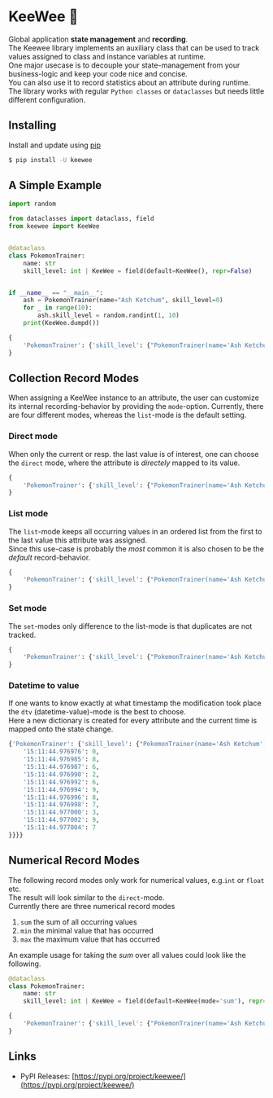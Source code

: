 # KeeWee 🥝

Global application **state management** and **recording**.  
The Keewee library implements an auxiliary class that can be used to track values assigned to class and instance variables at runtime.  
One major usecase is to decouple your state-management from your business-logic
and keep your code nice and concise.  
You can also use it to record statistics about an attribute during runtime.  
The library works with regular `Python classes` or `dataclasses` but needs little different configuration.

## Installing

Install and update using [pip](https://pypi.org/project/keewee/)

````bash
$ pip install -U keewee
````

## A Simple Example

````python
import random

from dataclasses import dataclass, field
from keewee import KeeWee


@dataclass
class PokemonTrainer:
    name: str
    skill_level: int | KeeWee = field(default=KeeWee(), repr=False)


if __name__ == "__main__":
    ash = PokemonTrainer(name="Ash Ketchum", skill_level=0)
    for _ in range(10):
        ash.skill_level = random.randint(1, 10)
    print(KeeWee.dumpd())
````

```python
{
    'PokemonTrainer': {'skill_level': {"PokemonTrainer(name='Ash Ketchum')": [0, 5, 9, 6, 3, 6, 10, 8, 4, 2, 9]}}
}
```

## Collection Record Modes

When assigning a KeeWee instance to an attribute,
the user can customize its internal recording-behavior by providing the `mode`-option.
Currently, there are four different modes, whereas the `list`-mode is the default setting.

### Direct mode

When only the current or resp. the last value is of interest, one can choose the `direct` mode,
where the attribute is _directely_ mapped
to its value.

````python
{
    'PokemonTrainer': {'skill_level': {"PokemonTrainer(name='Ash Ketchum')": 3}}
}
````

### List mode

The `list`-mode keeps all occurring values in an ordered list from the first to the last value this attribute was assigned.  
Since this use-case is probably the _most_ common it is also chosen to be the *default* record-behavior.

```python
{
    'PokemonTrainer': {'skill_level': {"PokemonTrainer(name='Ash Ketchum')": [0, 5, 9, 6, 3, 6, 10, 8, 4, 2, 9]}}
}
```

### Set mode

The `set`-modes only difference to the list-mode is that duplicates are not tracked.

```python
{
    'PokemonTrainer': {'skill_level': {"PokemonTrainer(name='Ash Ketchum')": {0, 2, 3, 5, 7, 9}}}
}
```

### Datetime to value

If one wants to know exactly at what timestamp the modification took place the `dtv` (datetime-value)-mode is the best to choose.  
Here a new dictionary is created for every attribute and the current time is mapped onto the state change.

````python
{'PokemonTrainer': {'skill_level': {"PokemonTrainer(name='Ash Ketchum')": {
    '15:11:44.976976': 0,
    '15:11:44.976985': 8,
    '15:11:44.976987': 6,
    '15:11:44.976990': 2,
    '15:11:44.976992': 6,
    '15:11:44.976994': 9,
    '15:11:44.976996': 8,
    '15:11:44.976998': 7,
    '15:11:44.977000': 3,
    '15:11:44.977002': 9,
    '15:11:44.977004': 7
}}}}
````

## Numerical Record Modes

The following record modes only work for numerical values, e.g.`int` or `float` etc.  
The result will look similar to the `direct`-mode.  
Currently there are three numerical record modes

1. `sum` the sum of all occurring values
2. `min` the minimal value that has occurred
3. `max` the maximum value that has occurred

An example usage for taking the _sum_ over all values could look like the following.

```python
@dataclass
class PokemonTrainer:
    name: str
    skill_level: int | KeeWee = field(default=KeeWee(mode='sum'), repr=False)
```

````python
{
    'PokemonTrainer': {'skill_level': {"PokemonTrainer(name='Ash Ketchum')": 49}}
}
````

## Links

- PyPI Releases: [https://pypi.org/project/keewee/](https://pypi.org/project/keewee/)